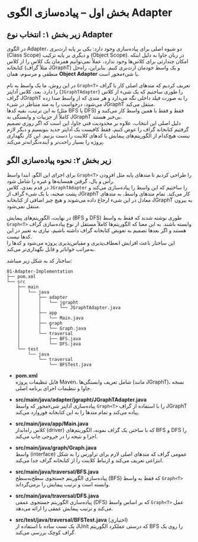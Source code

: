 # بخش اول – پیاده‌سازی الگوی Adapter

## زیر بخش ۱: انتخاب نوع Adapter

در الگوی Adapter، دو شیوه اصلی برای پیاده‌سازی وجود دارد: یکی بر پایه ارث‌بری (Class Scope) و دیگری بر پایه ترکیب (Object Scope). در زبان جاوا به دلیل اینکه امکان چندارثی برای کلاس‌ها وجود ندارد، عملاً نمی‌توانیم همزمان یک کلاس را از کلاس کتابخانه (مثلاً گراف JGraphT) و یک واسط خودمان ارث‌بری کنیم. بنابراین، راه‌حل منطقی و مرسوم، همان **Object Adapter** یا شیء‌محور است.

در این روش، ما یک واسط به نام `Graph<T>` تعریف کردیم که متدهای اصلی کار با گراف را دارد. بعد، کلاس آداپتر (`JGraphTAdapter`) را طوری ساختیم که یک شیء از کلاس گراف JGraphT را به صورت فیلد داخلی نگه می‌دارد و هر متدی که از واسط صدا زده می‌شود، درخواست را به متد متناظر در شیء JGraphT منتقل می‌کند.  
به این ترتیب، بقیه کدها (مثل BFS یا DFS) فقط و فقط با همین واسط کار می‌کنند و کاملاً از جزییات و وابستگی به JGraphT بی‌خبر هستند.  
دلیل اصلی این انتخاب، علاوه بر محدودیت فنی جاوا، این است که اگر روزی تصمیم گرفتیم کتابخانه گراف را عوض کنیم، فقط کافیست یک آداپتر جدید بنویسیم و دیگر لازم نیست هیچ‌کدام از الگوریتم‌های پیمایش یا کدهای کلاینت را دست بزنیم. این کار نگهداری پروژه را بسیار راحت‌تر و آینده‌نگرانه‌تر می‌کند.

## زیر بخش ۲: نحوه پیاده‌سازی الگو

برای اجرای این الگو، ابتدا واسط `Graph<T>` را طراحی کردیم تا متدهای پایه مثل افزودن رأس و یال، گرفتن همسایه‌ها و غیره را شامل شود.  
در قدم بعدی، کلاس `JGraphTAdapter` را ساختیم که این واسط را پیاده‌سازی می‌کند و پشت صحنه، با یک شیء گراف از JGraphT کار می‌کند. تمام متدهای واسط، به متدهای معادل در این شیء ارجاع داده می‌شوند و هیچ چیز اضافی از کتابخانه JGraphT به بیرون منتقل نمی‌شود.

در نهایت، الگوریتم‌های پیمایش (BFS و DFS) طوری نوشته شدند که فقط به واسط `Graph<T>` وابسته باشند. به این معنا که الگوریتم‌ها کاملاً مستقل از نوع پیاده‌سازی گراف هستند و اگر بعدها تصمیم به تعویض کتابخانه گراف داشته باشیم، نیازی به تغییر در این کدها نیست.  
این ساختار باعث افزایش انعطاف‌پذیری و مقیاس‌پذیری پروژه می‌شود و کدها را به‌مراتب خواناتر و قابل نگهداری‌تر می‌کند.

ساختار کد به شکل زیر میباشد:
```
01-Adapter-Implementation
├── pom.xml
└── src
    ├── main
    │   └── java
    │       ├── adapter
    │       │   └── jgrapht
    │       │       └── JGraphTAdapter.java
    │       ├── app
    │       │   └── Main.java
    │       ├── graph
    │       │   └── Graph.java
    │       └── traversal
    │           ├── BFS.java
    │           └── DFS.java
    └── test
        └── java
            └── traversal
                └── BFSTest.java
```

- **pom.xml**  
  فایل تنظیمات پروژه Maven، شامل تعریف وابستگی‌ها (مانند JGraphT)، نسخه جاوا و تنظیمات اجرای برنامه اصلی.

- **src/main/java/adapter/jgrapht/JGraphTAdapter.java**  
  پیاده‌سازی آداپتر شیءمحور که واسط `Graph<T>` را با استفاده از گراف JGraphT پیاده می‌کند و تمام متدها را به این کتابخانه فوروارد می‌کند.

- **src/main/java/app/Main.java**  
  کلاس راه‌انداز (driver) که با ساختن یک گراف نمونه، الگوریتم‌های BFS و DFS را اجرا و نتیجه را در خروجی چاپ می‌کند.

- **src/main/java/graph/Graph.java**  
  واسط (interface) عمومی گراف که متدهای اصلی لازم برای تراورس را به شکل انتزاعی تعریف می‌کند و ارتباط کلاینت را از کتابخانه گراف جدا می‌کند.

- **src/main/java/traversal/BFS.java**  
  پیاده‌سازی الگوریتم جستجوی سطح‌به‌سطح (BFS) که فقط به واسط `Graph<T>` وابسته است و ترتیب پیمایش را برمی‌گرداند.

- **src/main/java/traversal/DFS.java**  
  پیاده‌سازی الگوریتم جستجوی عمقی (DFS) که بر اساس واسط `Graph<T>` عمل می‌کند و ترتیب پیمایش عمقی را ارائه می‌دهد.

- **src/test/java/traversal/BFSTest.java** (اختیاری)  
  یک تست ساده با استفاده از JUnit که درستی عملکرد الگوریتم BFS را روی یک گراف کوچک بررسی می‌کند.
